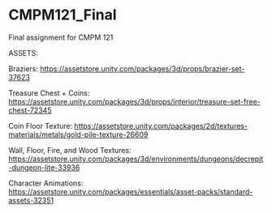 # CMPM121_Final
Final assignment for CMPM 121

ASSETS:

Braziers: https://assetstore.unity.com/packages/3d/props/brazier-set-37623

Treasure Chest + Coins: https://assetstore.unity.com/packages/3d/props/interior/treasure-set-free-chest-72345

Coin Floor Texture: https://assetstore.unity.com/packages/2d/textures-materials/metals/gold-pile-texture-26609

Wall, Floor, Fire, and Wood Textures: https://assetstore.unity.com/packages/3d/environments/dungeons/decrepit-dungeon-lite-33936

Character Animations: https://assetstore.unity.com/packages/essentials/asset-packs/standard-assets-32351
